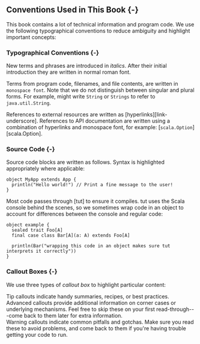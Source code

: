 ## Conventions Used in This Book {-}

This book contains a lot of technical information and program code. 
We use the following typographical conventions 
to reduce ambiguity and highlight important concepts:

### Typographical Conventions {-}

New terms and phrases are introduced in *italics*. 
After their initial introduction they are written in normal roman font.

Terms from program code, filenames, and file contents, 
are written in `monospace font`. 
Note that we do not distinguish between singular and plural forms. 
For example, might write `String` or `Strings` to refer to `java.util.String`.

References to external resources are written as [hyperlinks][link-underscore]. 
References to API documentation are written 
using a combination of hyperlinks and monospace font, 
for example: [`scala.Option`][scala.Option].

### Source Code {-}

Source code blocks are written as follows. 
Syntax is highlighted appropriately where applicable:

```tut:book
object MyApp extends App {
  println("Hello world!") // Print a fine message to the user!
}
```

Most code passes through [tut] to ensure it compiles. 
tut uses the Scala console behind the scenes,
so we sometimes wrap code in an object 
to account for differences between the console and regular code:

```tut:book
object example {
  sealed trait Foo[A]
  final case class Bar[A](a: A) extends Foo[A]
  
  println(Bar("wrapping this code in an object makes sure tut interprets it correctly"))
}
```

### Callout Boxes {-}

We use three types of *callout box* to highlight particular content:

<div class="callout callout-info">
Tip callouts indicate handy summaries, recipes, or best practices.
</div>

<div class="callout callout-warning">
Advanced callouts provide additional information 
on corner cases or underlying mechanisms. 
Feel free to skip these on your first read-through---come 
back to them later for extra information.
</div>

<div class="callout callout-danger">
Warning callouts indicate common pitfalls and gotchas. 
Make sure you read these to avoid problems, 
and come back to them if you're having trouble getting your code to run.
</div>

